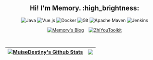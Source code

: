 <div align="center">
  <h2>Hi! I'm Memory. :high_brightness:</h2>
</div>


<div align="center">
  
  ![Java](https://img.shields.io/badge/java-%23ED8B00.svg?style=for-the-badge&logo=openjdk&logoColor=white)
  ![Vue.js](https://img.shields.io/badge/vuejs-%2335495e.svg?style=for-the-badge&logo=vuedotjs&logoColor=%234FC08D)
  ![Docker](https://img.shields.io/badge/docker-%230db7ed.svg?style=for-the-badge&logo=docker&logoColor=white)
  ![Git](https://img.shields.io/badge/git-%23F05033.svg?style=for-the-badge&logo=git&logoColor=white)
  ![Apache Maven](https://img.shields.io/badge/Apache%20Maven-C71A36?style=for-the-badge&logo=Apache%20Maven&logoColor=white)
  ![Jenkins](https://img.shields.io/badge/jenkins-%232C5263.svg?style=for-the-badge&logo=jenkins&logoColor=white)

  [![Memory's Blog](https://img.shields.io/badge/Blog-@Memory-23fff.svg?style=flat-square)](https://memoryzy.pages.dev/)
  &nbsp;&nbsp;
  [![ZhiYouToolkit](https://img.shields.io/badge/IDEA%20Plugin-ZhiYouToolkit-000000.svg?style=flat-square)](https://memoryzy.pages.dev/zhiyou/)

<br/>
  
| <a href="https://github.com/MemoryZy"><img align="center" src="https://github-readme-stats.vercel.app/api?username=MemoryZy&show_icons=true&include_all_commits=true&theme=buefy&hide_border=true" alt="MuiseDestiny's Github Stats" /></a> | <a href="https://github.com/MemoryZy"><img align="center" src="https://github-readme-stats.vercel.app/api/top-langs/?username=MemoryZy&layout=compact&theme=buefy&hide_border=true" /></a> |
| ------------- | ------------- |

</div>
